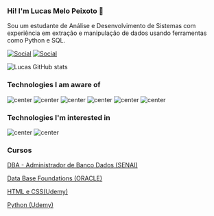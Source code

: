 ### Hi! I'm Lucas Melo Peixoto 🦦

Sou um estudante de Análise e Desenvolvimento de Sistemas com experiência em extração e manipulação de dados usando ferramentas como Python e SQL. 

[![Social](https://img.shields.io/badge/LinkedIn-0077B5?style=for-the-badge&logo=linkedin&logoColor=white)](https://www.linkedin.com/in/lucas-melo-8a0148268/)
[![Social](https://img.shields.io/badge/Instagram-E4405F?style=for-the-badge&logo=instagram&logoColor=white)](https://www.instagram.com/lucasmeelog/)

![Lucas GitHub stats](https://github-readme-stats.vercel.app/api?username=grifths&theme=transparent&show_icons=true)

### Technologies I am aware of

<div style ="display: inline_block"<br/>
 <img alt="center" src="https://img.shields.io/badge/Python-14354C?style=for-the-badge&logo=python&logoColor=white" />
 <img alt="center" src="https://img.shields.io/badge/MySQL-005C84?style=for-the-badge&logo=mysql&logoColor=white" />
 <img alt="center" src="https://img.shields.io/badge/HTML5-E34F26?style=for-the-badge&logo=html5&logoColor=white" />
  <img alt="center" src="https://img.shields.io/badge/CSS-239120?&style=for-the-badge&logo=css3&logoColor=white" />
 <img alt="center" src="https://camo.githubusercontent.com/5e18e9b742657f6921829e31b6ee09d5d345633d8680cf1881f637d8e7bc44f1/68747470733a2f2f696d672e736869656c64732e696f2f62616467652f50616e6461732d3243324437323f7374796c653d666f722d7468652d6261646765266c6f676f3d70616e646173266c6f676f436f6c6f723d7768697465"/>
 <img alt="center" src="https://camo.githubusercontent.com/aa432c16fffc9ab28a42272cc885118912098397bfc210d0de4f0de4999f93c9/68747470733a2f2f696d672e736869656c64732e696f2f62616467652f53656c656e69756d2d3433423032413f7374796c653d666f722d7468652d6261646765266c6f676f3d53656c656e69756d266c6f676f436f6c6f723d7768697465"/>
 </div>

### Technologies I'm interested in

<div style ="display: inline_block"<br/>
<img alt="center" src="https://img.shields.io/badge/Amazon_AWS-FF9900?style=for-the-badge&logo=amazonaws&logoColor=white)" />
<img alt="center" src="https://camo.githubusercontent.com/53b1030248fd0f64a5b70e56819acd0c8caadcd302335cbf0e4367a6c1603b65/68747470733a2f2f696d672e736869656c64732e696f2f62616467652f506f77657242492d4632433831313f7374796c653d666f722d7468652d6261646765266c6f676f3d506f7765722532304249266c6f676f436f6c6f723d7768697465" />

 </div>
 
 ### Cursos
 
 <div>
  
<a href="https://campinas.sp.senai.br/curso/66551/501/administrador-de-banco-de-dados" rel="nofollow">DBA - Administrador de Banco Dados (SENAI)</a>
  
<a href="https://www.oracle.com" rel="nofollow">Data Base Foundations (ORACLE)</a>
  
<a href="https://www.udemy.com/course/html-essencial-desenvolvimento-front-end/" rel="nofollow">HTML e CSS(Udemy)</a>
 
<a href="https://www.udemy.com/course/python-3-do-zero-ao-avancado/?kw=python&src=sac" rel="nofollow">Python (Udemy)</a>

 
 
 </div>
 

  



